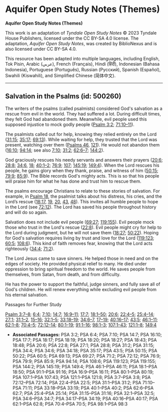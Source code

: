 # Aquifer Open Study Notes (Themes)

**Aquifer Open Study Notes (Themes)**

This work is an adaptation of *Tyndale Open Study Notes* © 2023 Tyndale House Publishers, licensed under the CC BY\-SA 4\.0 license. The adaptation, *Aquifer Open Study Notes*, was created by BiblioNexus and is also licensed under CC BY\-SA 4\.0\.

This resource has been adapted into multiple languages, including English, Tok Pisin, Arabic (عربي), French (Français), Hindi (हिंदी), Indonesian (Bahasa Indonesia), Portuguese (Português), Russian (Русский), Spanish (Español), Swahili (Kiswahili), and Simplified Chinese (简体中文).



--------------------------------

## Salvation in the Psalms (id: 500260)

The writers of the psalms (called psalmists) considered God's salvation as a rescue from evil in the world. They had suffered a lot. During difficult times, they felt God had abandoned them. Meanwhile, evil people used this supposed injustice to mock godly people ([Psalm 3:2](https://ref.ly/Ps3:2); [71:10–11](https://ref.ly/Ps71:10-Ps71:11)).

The psalmists called out for help, knowing they relied entirely on the Lord ([31:15](https://ref.ly/Ps31:15); [35:17](https://ref.ly/Ps35:17); [69:13](https://ref.ly/Ps69:13)). While waiting for help, they trusted that the Lord was present, watching over them ([Psalms 46](https://ref.ly/Ps46:1-Ps46:11), [121](https://ref.ly/Ps121:1-Ps121:8)). He would not abandon them ([16:10](https://ref.ly/Ps16:10); [94:14](https://ref.ly/Ps94:14); see also [7:10](https://ref.ly/Ps7:10); [31:2](https://ref.ly/Ps31:2); [62:6–7](https://ref.ly/Ps62:6-Ps62:7); [144:2](https://ref.ly/Ps144:2)).

God graciously rescues his needy servants and answers their prayers ([20:6](https://ref.ly/Ps20:6); [28:8](https://ref.ly/Ps28:8); [34:6](https://ref.ly/Ps34:6), [18](https://ref.ly/Ps34:18); [40:1–2](https://ref.ly/Ps40:1-Ps40:2); [76:9](https://ref.ly/Ps76:9); [107](https://ref.ly/Ps107:1-Ps107:43); [145:19](https://ref.ly/Ps145:19); [149:4](https://ref.ly/Ps149:4)). When the Lord rescues his people, he gains glory when they thank, praise, and witness of him ([50:15](https://ref.ly/Ps50:15); [79:9](https://ref.ly/Ps79:9); [85:9](https://ref.ly/Ps85:9)). The Bible records God's mighty acts. This is so that his people will praise him for what he has done and trust him to rescue them.

The psalms encourage Christians to relate to these stories of salvation. For example, in [Psalm 18](https://ref.ly/Ps18:1-Ps18:50), the psalmist talks about his distress, his cries, and the Lord’s rescue ([18:17](https://ref.ly/Ps18:17), [19](https://ref.ly/Ps18:19), [20](https://ref.ly/Ps18:20), [43](https://ref.ly/Ps18:43), [48](https://ref.ly/Ps18:48)). This invites all humble people to hope in the Lord (see [72:12](https://ref.ly/Ps72:12)). The Lord has saved his people throughout history and will do so again.

Salvation does not include evil people ([69:27](https://ref.ly/Ps69:27); [119:155](https://ref.ly/Ps119:155)). Evil people mock those who trust in the Lord's rescue ([22:8](https://ref.ly/Ps22:8)). Evil people might cry for help to the Lord during judgment, but he will not save them ([18:27](https://ref.ly/Ps18:27); [50:22](https://ref.ly/Ps50:22)). Hoping for God's salvation requires living by trust and love for the Lord ([119:123](https://ref.ly/Ps119:123); [60:5](https://ref.ly/Ps60:5); [108:6](https://ref.ly/Ps108:6)). This kind of faith removes fear, knowing that the Lord acts righteously ([34:4](https://ref.ly/Ps34:4); [71:2](https://ref.ly/Ps71:2)).

The Lord Jesus came to save sinners. He helped those in need and on the edges of society. He provided physical relief to many. He died under oppression to bring spiritual freedom to the world. He saves people from themselves, from Satan, from death, and from difficulty. 

He has the power to support the faithful, judge sinners, and fully save all of God's children. He will renew everything while excluding evil people from his eternal salvation.

Passages for Further Study

[Psalm 3:7–8](https://ref.ly/Ps3:7-Ps3:8); [6:4](https://ref.ly/Ps6:4); [7:10](https://ref.ly/Ps7:10); [14:7](https://ref.ly/Ps14:7); [16:9–11](https://ref.ly/Ps16:9-Ps16:11); [17:7](https://ref.ly/Ps17:7); [18:1–50](https://ref.ly/Ps18:1-Ps18:50); [20:6](https://ref.ly/Ps20:6); [22:4–5](https://ref.ly/Ps22:4-Ps22:5); [25:4–14](https://ref.ly/Ps25:4-Ps25:14); [27:1](https://ref.ly/Ps27:1); [31:1–2](https://ref.ly/Ps31:1-Ps31:2), [15–16](https://ref.ly/Ps31:15-Ps31:16); [32:1–5](https://ref.ly/Ps32:1-Ps32:5); [33:18–19](https://ref.ly/Ps33:18-Ps33:19); [34:6–7](https://ref.ly/Ps34:6-Ps34:7), [17–19](https://ref.ly/Ps34:17-Ps34:19); [40:16–17](https://ref.ly/Ps40:16-Ps40:17); [43:5](https://ref.ly/Ps43:5); [46:1–11](https://ref.ly/Ps46:1-Ps46:11); [62:1–8](https://ref.ly/Ps62:1-Ps62:8); [70:4–5](https://ref.ly/Ps70:4-Ps70:5); [72:12–14](https://ref.ly/Ps72:12-Ps72:14); [80:1–19](https://ref.ly/Ps80:1-Ps80:19); [91:1–16](https://ref.ly/Ps91:1-Ps91:16); [98:1–3](https://ref.ly/Ps98:1-Ps98:3); [107:1–43](https://ref.ly/Ps107:1-Ps107:43); [121:1–8](https://ref.ly/Ps121:1-Ps121:8); [149:4](https://ref.ly/Ps149:4)

* **Associated Passages:** PSA 3:2; PSA 6:4; PSA 7:10; PSA 14:7; PSA 16:10; PSA 17:7; PSA 18:17; PSA 18:19; PSA 18:20; PSA 18:27; PSA 18:43; PSA 18:48; PSA 20:6; PSA 22:8; PSA 27:1; PSA 28:8; PSA 31:2; PSA 31:15; PSA 34:4; PSA 34:6; PSA 34:18; PSA 35:17; PSA 43:5; PSA 50:15; PSA 50:22; PSA 60:5; PSA 69:13; PSA 69:27; PSA 71:2; PSA 72:12; PSA 76:9; PSA 79:9; PSA 85:9; PSA 94:14; PSA 108:6; PSA 119:123; PSA 119:155; PSA 144:2; PSA 145:19; PSA 149:4; PSA 46:1–PSA 46:11; PSA 18:1–PSA 18:50; PSA 91:1–PSA 91:16; PSA 16:9–PSA 16:11; PSA 80:1–PSA 80:19; PSA 107:1–PSA 107:43; PSA 121:1–PSA 121:8; PSA 3:7–PSA 3:8; PSA 72:12–PSA 72:14; PSA 22:4–PSA 22:5; PSA 31:1–PSA 31:2; PSA 71:10–PSA 71:11; PSA 33:18–PSA 33:19; PSA 40:1–PSA 40:2; PSA 62:6–PSA 62:7; PSA 25:4–PSA 25:14; PSA 31:15–PSA 31:16; PSA 32:1–PSA 32:5; PSA 34:6–PSA 34:7; PSA 34:17–PSA 34:19; PSA 40:16–PSA 40:17; PSA 62:1–PSA 62:8; PSA 70:4–PSA 70:5; PSA 98:1–PSA 98:3

